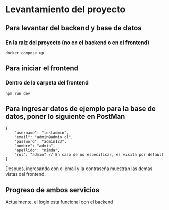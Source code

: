 # Levantamiento del proyecto

## Para levantar del backend y base de datos
### En la raiz del proyecto (no en el backend o en el frontend)
```
docker compose up
```

## Para iniciar el frontend
### Dentro de la carpeta del frontend

```
npm run dev
```

## Para ingresar datos de ejemplo para la base de datos, poner lo siguiente en PostMan


```
{
    "username": "testadmin",
    "email": "admin@admin.cl",
    "password": "admin123",
    "nombre": "admin",
    "apellido": "nimda",
    "rol": "admin" // En caso de no especificar, es visita por default
}
```

Despues, ingresando con el email y la contraseña muestran las demas vistas del frontend.

## Progreso de ambos servicios
Actualmente, el login esta funcional con el backend